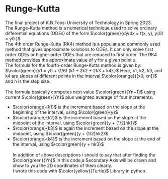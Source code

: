 # Runge-Kutta
The final project of K.N.Toosi University of Technology in Spring 2023.</br>
The Runge-Kutta method is a numerical technique used to solve ordinary differential equations (ODEs) of the form $\color{green}{dy/dx = f(x, y), y(0) = y0.}$
</br> The 4th order Runge-Kutta (RK4) method is a popular and commonly used method that gives approximate solutions to ODEs. It can only solve first order ODEs or higher order ODEs that are reduced to first order.
The RK4 method provides the approximate value of y for a given point x.</br> The formula for the fourth-order Runge-Kutta method is given by:
$\color{green}{y1 = y0 + (1/6) (k1 + 2k2 + 2k3 + k4).}$
Here, k1, k2, k3, and k4 are slopes at different points in the interval $\color{orange}{[x0, xn]}$ and h is the step size.</br></br>
The formula basically computes next value $\color{green}{Yn+1}$ using current $\color{green}{Yn}$ plus weighted average of four increments.</br> 

+ $\color{orange}{k1}$ is the increment based on the slope at the beginning of the interval, using $\color{green}{y}$
+ $\color{orange}{k2}$ is the increment based on the slope at the midpoint of the interval, using $\color{green}{y + (1/2)hk1}$
+ $\color{orange}{k3}$ is again the increment based on the slope at the midpoint, using $\color{green}{y + (1/2)hk2}$
+ $\color{orange}{k4}$ is the increment based on the slope at the end of the interval, using $\color{green}{y + hk3}$</br></br>
In addition of above descriptions i should to say that after finding the $\color{green}{Yn}$ in this code,a Secondary Axis will be drawn and show to you the 2D coordinates of them clearly.</br>
I wrote this code with $\color{yellow}{Turtle}$ Library in python.
